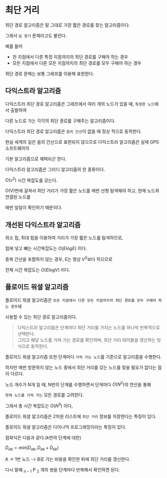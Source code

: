 최단 거리
=======

최단 경로 알고리즘은 말 그대로 가장 짧은 경로를 찾는 알고리즘이다.

그래서 `길 찾기` 문제라고도 불린다.

예를 들어 
- 한 지점에서 다른 특정 지점까지의 최단 경로를 구해야 하는 경우
- 모든 지점에서 다른 모든 지점까지의 최단 경로를 모두 구해야 하는 경우

최단 경로 문제는 보통 그래프를 이용해 표현한다.

다익스트라 알고리즘
--------------
다익스트라 최단 경로 알고리즘은 그래프에서 여러 개의 노드가 있을 때, `특정한 노드`에서 출발하여

다른 노드로 가는 각각의 최단 경로를 구해주는 알고리즘이다.

다익스트라 최단 경로 알고리즘은 `음의 간선`이 없을 때 정상 적으로 동작한다.

현실 세계의 길은 음의 간선으로 표현되지 않으므로 다익스트라 알고리즘은 실제 GPS 소프트웨어의 

기본 알고리즘으로 채택되곤 한다.

다익스트라 알고리즘은 그리디 알고리즘의 한 종류이다.

$O(v^2)$ 시간 복잡도를 갖는다.

O(V)번에 걸쳐서 최단 거리가 가장 짧은 노드를 매번 선형 탐색해야 하고, 현재 노드와 연결된 노드를

매번 일일이 확인하기 때문이다.

개선된 다익스트라 알고리즘
-------------------
최소 힙, 최대 힙을 이용하여 거리가 가장 짧은 노드를 탐색하므로, 

힙에 넣고 뺴는 시간복잡도는 $O(ElogE)$ 이다.

중복 간선을 포함하지 않는 경우, E는 항상 $V^2$보다 작으므로

전체 시간 복잡도는 $O(ElogV)$ 이다.

플로이드 워셜 알고리즘
----------------
플로이드 워셜 알고리즘은 `모든 지점에서 다른 모든 지점까지의 최단 경로를 모두 구해야 하는 경우`에 

사용할 수 있는 최단 경로 알고리즘이다.

> 다익스트라 알고리즘은 단계마다 최단 거리를 가지는 노드를 하나씩 반복적으로 선택한다. </br>
> 그리고 해당 노드를 거쳐 가는 경로를 확인하며, 최단 거리 테이블을 갱신하는 방식으로 동작한다.

플로이드 워셜 알고리즘 또한 단계마다 `거쳐 가는 노드`를 기준으로 알고리즘을 수행한다.

하지만 매번 방문하지 않는 노드 중에서 최단 거리를 갖는 노드를 찾을 필요가 없다는 점이 다르다.

노드 개수가 N개 일 때, N번의 단계를 수행하면서 단게마다 $O(N^2)$의 연산을 통해 

`현재 노드를 거쳐 가는` 모든 경로를 고려한다.

그래서 총 시간 복잡도는 $O(N^3)$ 이다,

플로이드 워셜 알고리즘은 2차원 리스트에 `최단 거리` 정보를 저장한다는 특징이 있다.

플로이드 워셜 알고리즘은 다이나믹 프로그래밍이라는 특징이 있다.

점화식은 다음과 같다.(k번의 단계에 대한)

$D_{ab} = min(D_{ab}, D_{ak} + D_{kb})$

A -> 1번 노드 -> B로 가는 비용을 확인한 뒤에 최단 거리를 갱신한다.

다시 말해 $_{n-1}$ P $_2$ 개의 쌍을 단계마다 반복해서 확인하면 된다.

